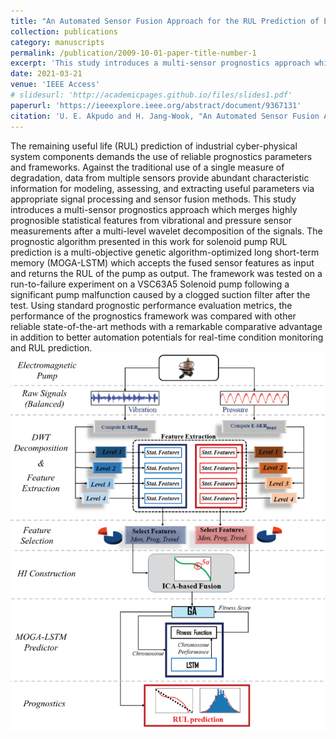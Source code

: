 ```yaml
---
title: "An Automated Sensor Fusion Approach for the RUL Prediction of Electromagnetic Pumps"
collection: publications
category: manuscripts
permalink: /publication/2009-10-01-paper-title-number-1
excerpt: 'This study introduces a multi-sensor prognostics approach which merges highly prognosible statistical features from vibrational and pressure sensor measurements after a multi-level wavelet decomposition of the signals.'
date: 2021-03-21
venue: 'IEEE Access'
# slidesurl: 'http://academicpages.github.io/files/slides1.pdf'
paperurl: 'https://ieeexplore.ieee.org/abstract/document/9367131'
citation: 'U. E. Akpudo and H. Jang-Wook, "An Automated Sensor Fusion Approach for the RUL Prediction of Electromagnetic Pumps," in <i>IEEE Access<i>, vol. 9, pp. 38920-38933, 2021, doi: 10.1109/ACCESS.2021.3063676.'
---
```


The remaining useful life (RUL) prediction of industrial cyber-physical system components demands the use of reliable prognostics parameters and frameworks. Against the traditional use of a single measure of degradation, data from multiple sensors provide abundant characteristic information for modeling, assessing, and extracting useful parameters via appropriate signal processing and sensor fusion methods. This study introduces a multi-sensor prognostics approach which merges highly prognosible statistical features from vibrational and pressure sensor measurements after a multi-level wavelet decomposition of the signals. The prognostic algorithm presented in this work for solenoid pump RUL prediction is a multi-objective genetic algorithm-optimized long short-term memory (MOGA-LSTM) which accepts the fused sensor features as input and returns the RUL of the pump as output. The framework was tested on a run-to-failure experiment on a VSC63A5 Solenoid pump following a significant pump malfunction caused by a clogged suction filter after the test. Using standard prognostic performance evaluation metrics, the performance of the prognostics framework was compared with other reliable state-of-the-art methods with a remarkable comparative advantage in addition to better automation potentials for real-time condition monitoring and RUL prediction. <br/><img src='/images/AutomatedACEESS.gif'>